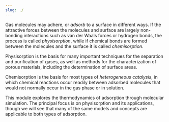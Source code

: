 ```yaml
---
slug: ./
---
```



Gas molecules may adhere, or *adsorb* to a surface in different ways. If the attractive forces between the molecules and surface are largely non-bonding interactions such as van der Waals forces or hydrogen bonds, the process is called *physisorption*, while if chemical bonds are formed between the molecules and the surface it is called *chemisorption.*

Physisorption is the basis for many important techniques for the separation and purification of gases, as well as methods for the characterization of porous materials, including the determination of surface areas.

Chemisorption is the basis for most types of *heterogeneous catalysis*, in which chemical reactions occur readily between adsorbed molecules that would not normally occur in the gas phase or in solution.  

This module explores the thermodynamics of adsorption through molecular simulation.  The principal focus is on physisorption and its applications, though we will see that many of the same models and concepts are applicable to both types of adsorption.